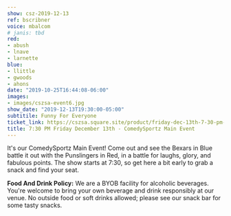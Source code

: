 ```yaml
---
show: csz-2019-12-13
ref: bscribner
voice: mbalcom
# janis: tbd
red:
- abush
- lnave
- larnette
blue:
- llittle
- gwoods
- ahons
date: "2019-10-25T16:44:08-06:00"
images:
- images/cszsa-event6.jpg
show_date: "2019-12-13T19:30:00-05:00"
subtitile: Funny For Everyone
ticket_link: https://cszsa.square.site/product/friday-dec-13th-7-30-pm-comedysportz-main-event/139?cs=true
title: 7:30 PM Friday December 13th - ComedySportz Main Event
---
```


It's our ComedySportz Main Event! Come out and see the Bexars in Blue battle it out with the Punslingers in Red, in a battle for laughs, glory, and fabulous points. The show starts at 7:30, so get here a bit early to grab a snack and find your seat.

**Food And Drink Policy:** We are a BYOB facility for alcoholic beverages. You're welcome to bring your own beverage and drink responsibly at our venue. No outside food or soft drinks allowed; please see our snack bar for some tasty snacks.

